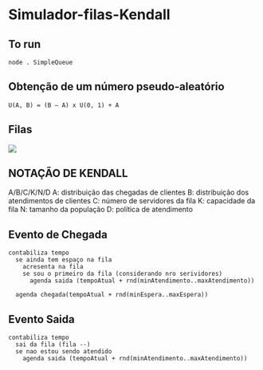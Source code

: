 # Simulador-filas-Kendall

## To run
``` node . SimpleQueue ```

## Obtenção de um número pseudo-aleatório
```U(A, B) = (B – A) x U(0, 1) + A ```

## Filas
![](https://github.com/mrRodrigo/Simulador-filas-Kendall/blob/master/asset/download.png)

## NOTAÇÃO DE KENDALL

A/B/C/K/N/D
 A: distribuição das chegadas de clientes
 B: distribuição dos atendimentos de clientes
 C: número de servidores da fila
 K: capacidade da fila
 N: tamanho da população
 D: política de atendimento


## Evento de Chegada 

```
contabiliza tempo
  se ainda tem espaço na fila
    acresenta na fila
    se sou o primeiro da fila (considerando nro serividores)
      agenda saida (tempoAtual + rnd(minAtendimento..maxAtendimento))

  agenda chegada(tempoAtual + rnd(minEspera..maxEspera))
```

  ## Evento Saida
```
contabiliza tempo
  sai da fila (fila --)
  se nao estou sendo atendido
    agenda saida (tempoAtual + rnd(minAtendimento..maxAtendimento))
```

